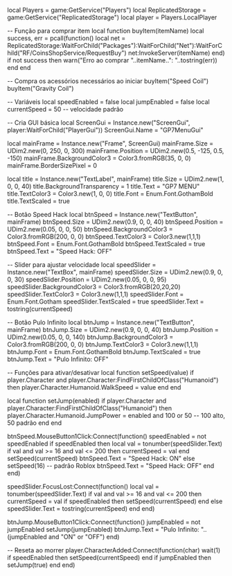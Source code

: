 local Players = game:GetService("Players")
local ReplicatedStorage = game:GetService("ReplicatedStorage")
local player = Players.LocalPlayer

-- Função para comprar item
local function buyItem(itemName)
    local success, err = pcall(function()
        local net = ReplicatedStorage:WaitForChild("Packages"):WaitForChild("Net"):WaitForChild("RF/CoinsShopService/RequestBuy")
        net:InvokeServer(itemName)
    end)
    if not success then
        warn("Erro ao comprar "..itemName..": "..tostring(err))
    end
end

-- Compra os acessórios necessários ao iniciar
buyItem("Speed Coil")
buyItem("Gravity Coil")

-- Variáveis
local speedEnabled = false
local jumpEnabled = false
local currentSpeed = 50  -- velocidade padrão

-- Cria GUI básica
local ScreenGui = Instance.new("ScreenGui", player:WaitForChild("PlayerGui"))
ScreenGui.Name = "GP7MenuGui"

local mainFrame = Instance.new("Frame", ScreenGui)
mainFrame.Size = UDim2.new(0, 250, 0, 300)
mainFrame.Position = UDim2.new(0.5, -125, 0.5, -150)
mainFrame.BackgroundColor3 = Color3.fromRGB(35, 0, 0)
mainFrame.BorderSizePixel = 0

local title = Instance.new("TextLabel", mainFrame)
title.Size = UDim2.new(1, 0, 0, 40)
title.BackgroundTransparency = 1
title.Text = "GP7 MENU"
title.TextColor3 = Color3.new(1, 0, 0)
title.Font = Enum.Font.GothamBold
title.TextScaled = true

-- Botão Speed Hack
local btnSpeed = Instance.new("TextButton", mainFrame)
btnSpeed.Size = UDim2.new(0.9, 0, 0, 40)
btnSpeed.Position = UDim2.new(0.05, 0, 0, 50)
btnSpeed.BackgroundColor3 = Color3.fromRGB(200, 0, 0)
btnSpeed.TextColor3 = Color3.new(1,1,1)
btnSpeed.Font = Enum.Font.GothamBold
btnSpeed.TextScaled = true
btnSpeed.Text = "Speed Hack: OFF"

-- Slider para ajustar velocidade
local speedSlider = Instance.new("TextBox", mainFrame)
speedSlider.Size = UDim2.new(0.9, 0, 0, 30)
speedSlider.Position = UDim2.new(0.05, 0, 0, 95)
speedSlider.BackgroundColor3 = Color3.fromRGB(20,20,20)
speedSlider.TextColor3 = Color3.new(1,1,1)
speedSlider.Font = Enum.Font.Gotham
speedSlider.TextScaled = true
speedSlider.Text = tostring(currentSpeed)

-- Botão Pulo Infinito
local btnJump = Instance.new("TextButton", mainFrame)
btnJump.Size = UDim2.new(0.9, 0, 0, 40)
btnJump.Position = UDim2.new(0.05, 0, 0, 140)
btnJump.BackgroundColor3 = Color3.fromRGB(200, 0, 0)
btnJump.TextColor3 = Color3.new(1,1,1)
btnJump.Font = Enum.Font.GothamBold
btnJump.TextScaled = true
btnJump.Text = "Pulo Infinito: OFF"

-- Funções para ativar/desativar
local function setSpeed(value)
    if player.Character and player.Character:FindFirstChildOfClass("Humanoid") then
        player.Character.Humanoid.WalkSpeed = value
    end
end

local function setJump(enabled)
    if player.Character and player.Character:FindFirstChildOfClass("Humanoid") then
        player.Character.Humanoid.JumpPower = enabled and 100 or 50 -- 100 alto, 50 padrão
    end
end

btnSpeed.MouseButton1Click:Connect(function()
    speedEnabled = not speedEnabled
    if speedEnabled then
        local val = tonumber(speedSlider.Text)
        if val and val >= 16 and val <= 200 then
            currentSpeed = val
        end
        setSpeed(currentSpeed)
        btnSpeed.Text = "Speed Hack: ON"
    else
        setSpeed(16) -- padrão Roblox
        btnSpeed.Text = "Speed Hack: OFF"
    end
end)

speedSlider.FocusLost:Connect(function()
    local val = tonumber(speedSlider.Text)
    if val and val >= 16 and val <= 200 then
        currentSpeed = val
        if speedEnabled then
            setSpeed(currentSpeed)
        end
    else
        speedSlider.Text = tostring(currentSpeed)
    end
end)

btnJump.MouseButton1Click:Connect(function()
    jumpEnabled = not jumpEnabled
    setJump(jumpEnabled)
    btnJump.Text = "Pulo Infinito: "..(jumpEnabled and "ON" or "OFF")
end)

-- Reseta ao morrer
player.CharacterAdded:Connect(function(char)
    wait(1)
    if speedEnabled then
        setSpeed(currentSpeed)
    end
    if jumpEnabled then
        setJump(true)
    end
end)